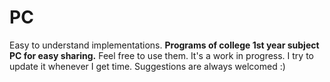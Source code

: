 # PC
Easy to understand implementations. **Programs of college 1st year subject PC for easy sharing.**  Feel free to use them.  It's a work in progress. I try to update it whenever I get time. Suggestions are always welcomed :) 
